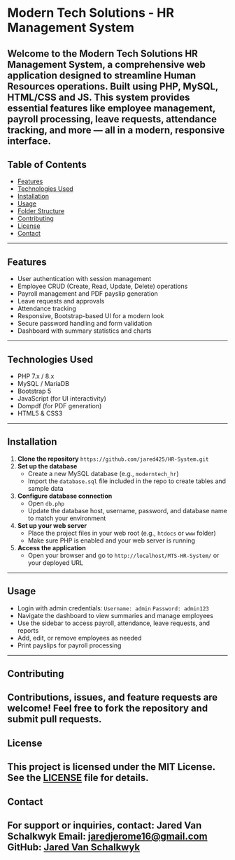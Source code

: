 # Modern Tech Solutions - HR Management System
Welcome to the **Modern Tech Solutions HR Management System**, a comprehensive web application designed to streamline Human Resources operations. Built using PHP, MySQL, HTML/CSS and JS. This system provides essential features like employee management, payroll processing, leave requests, attendance tracking, and more — all in a modern, responsive interface.
---
## Table of Contents
- [Features](#features)
- [Technologies Used](#technologies-used)
- [Installation](#installation)
- [Usage](#usage)
- [Folder Structure](#folder-structure)
- [Contributing](#contributing)
- [License](#license)
- [Contact](#contact)
---
## Features
- User authentication with session management
- Employee CRUD (Create, Read, Update, Delete) operations
- Payroll management and PDF payslip generation
- Leave requests and approvals
- Attendance tracking
- Responsive, Bootstrap-based UI for a modern look
- Secure password handling and form validation
- Dashboard with summary statistics and charts
---
## Technologies Used
- PHP 7.x / 8.x
- MySQL / MariaDB
- Bootstrap 5
- JavaScript (for UI interactivity)
- Dompdf (for PDF generation)
- HTML5 & CSS3
---
## Installation
1. **Clone the repository**
   ``` https://github.com/jared425/HR-System.git ```
2. **Set up the database**
   - Create a new MySQL database (e.g., `moderntech_hr`)
   - Import the `database.sql` file included in the repo to create tables and sample data
3. **Configure database connection**
   - Open `db.php`
   - Update the database host, username, password, and database name to match your environment
4. **Set up your web server**
   - Place the project files in your web root (e.g., `htdocs` or `www` folder)
   - Make sure PHP is enabled and your web server is running
5. **Access the application**
   - Open your browser and go to `http://localhost/MTS-HR-System/` or your deployed URL
---
## Usage
- Login with admin credentials:
  `Username: admin`
  `Password: admin123`
- Navigate the dashboard to view summaries and manage employees
- Use the sidebar to access payroll, attendance, leave requests, and reports
- Add, edit, or remove employees as needed
- Print payslips for payroll processing
---
## Contributing
Contributions, issues, and feature requests are welcome!
Feel free to fork the repository and submit pull requests.
---
## License
This project is licensed under the MIT License. See the [LICENSE](LICENSE) file for details.
---
## Contact
For support or inquiries, contact:
**Jared Van Schalkwyk**
Email: jaredjerome16@gmail.com
GitHub: [Jared Van Schalkwyk](https://github.com/jared425/HR-System.git)
---
